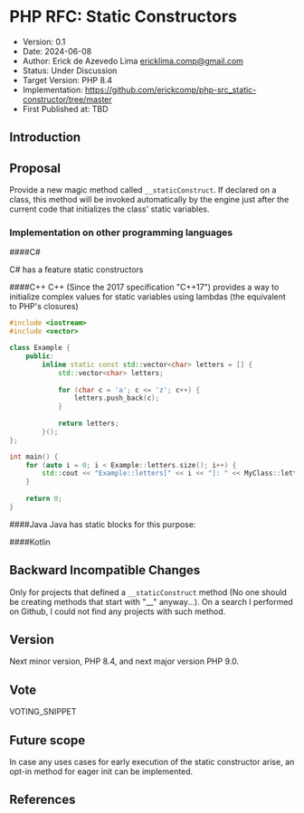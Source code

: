 # PHP RFC: Static Constructors

- Version: 0.1
- Date: 2024-06-08
- Author: Erick de Azevedo Lima <ericklima.comp@gmail.com>
- Status: Under Discussion
- Target Version: PHP 8.4
- Implementation: <https://github.com/erickcomp/php-src_static-constructor/tree/master>
- First Published at: TBD

## Introduction

## Proposal

Provide a new magic method called ```__staticConstruct```. If declared on a class, this method will be invoked automatically by the engine just after the current code that initializes the class' static variables. 

### Implementation on other programming languages

####C\#

C# has a feature static constructors

####C++
C++ (Since the 2017 specification "C++17") provides a way to initialize complex values for static variables using lambdas (the equivalent to PHP's closures)
```c++
#include <iostream>
#include <vector>

class Example {
    public:
        inline static const std::vector<char> letters = [] {
            std::vector<char> letters;
            
            for (char c = 'a'; c <= 'z'; c++) {
                letters.push_back(c);
            }
    
            return letters;
        }();
};

int main() {
    for (auto i = 0; i < Example::letters.size(); i++) {
        std::cout << "Example::letters[" << i << "]: " << MyClass::letters[i] << std::endl;    
    }
    
    return 0;
}
```

####Java
Java has static blocks for this purpose:

####Kotlin

## Backward Incompatible Changes
Only for projects that defined a ```__staticConstruct``` method (No one should be creating methods that start with "\_\_" anyway...). On a search  I performed on Github, I could not find any projects with such method.
## Version

Next minor version, PHP 8.4, and next major version PHP 9.0.

## Vote

VOTING_SNIPPET

## Future scope
In case any uses cases for early execution of the static constructor arise, an opt-in method for eager init can be implemented.

## References

